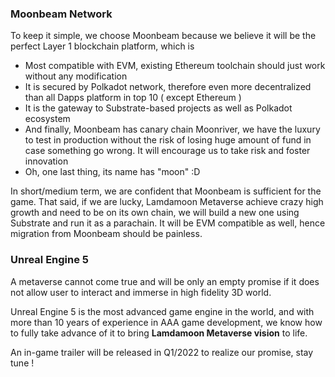 ### Moonbeam Network

To keep it simple, we choose Moonbeam because we believe it will be the perfect Layer 1 blockchain platform, which is

- Most compatible with EVM, existing Ethereum toolchain should just work without any modification
- It is secured by Polkadot network, therefore even more decentralized than all Dapps platform in top 10 ( except Ethereum )
- It is the gateway to Substrate-based projects as well as Polkadot ecosystem
- And finally, Moonbeam has canary chain Moonriver, we have the luxury to test in production without the risk of losing huge amount of fund in case something go wrong. It will encourage us to take risk and foster innovation
- Oh, one last thing, its name has "moon" :D

In short/medium term, we are confident that Moonbeam is sufficient for the game. That said, if we are lucky, Lamdamoon Metaverse achieve crazy high growth and need to be on its own chain, we will build a new one using Substrate and run it as a parachain. It will be EVM compatible as well, hence migration from Moonbeam should be painless.

### Unreal Engine 5

A metaverse cannot come true and will be only an empty promise if it does not allow user to interact and immerse in high fidelity 3D world.

Unreal Engine 5 is the most advanced game engine in the world, and with more than 10 years of experience in AAA game development, we know how to fully take advance of it to bring **Lamdamoon Metaverse vision** to life.

An in-game trailer will be released in Q1/2022 to realize our promise, stay tune !

